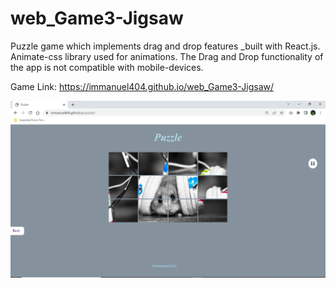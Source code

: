 # web_Game3-Jigsaw
Puzzle game which implements drag and drop features _built with React.js. Animate-css library used for animations. The Drag and Drop functionality of the app is not compatible with mobile-devices.

Game Link: https://immanuel404.github.io/web_Game3-Jigsaw/

![](puzzle.png)
